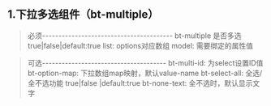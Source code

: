 <link rel="stylesheet" href="http://yandex.st/highlightjs/8.0/styles/github.min.css">
<script src="http://yandex.st/highlightjs/8.0/highlight.min.js"></script>
<script>hljs.initHighlightingOnLoad();</script>


## 1.下拉多选组件（bt-multiple）
>必须----------------------------------------
>bt-multiple     是否多选    true|false|default:true 
>list:           options对应数组
>model:          需要绑定的属性值    

>可选--------------------------------------
>bt-multi-id:  为select设置ID值
>bt-option-map:  下拉数组map映射，默认value-name
>bt-select-all:  全选/全不选功能 true|false |default:true
>bt-none-text:   全不选时，默认显示文字





